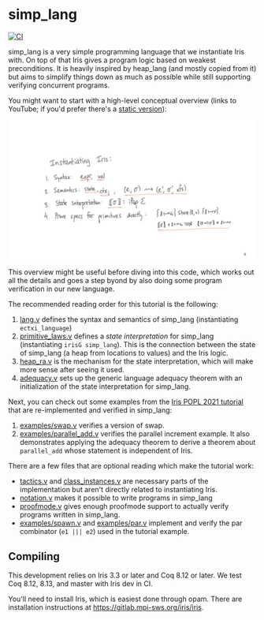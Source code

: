 # simp_lang

[![CI](https://github.com/tchajed/iris-simp-lang/workflows/CI/badge.svg)](https://github.com/tchajed/iris-simp-lang/actions?query=workflow%3ACI)

simp_lang is a very simple programming language that we instantiate Iris with.
On top of that Iris gives a program logic based on weakest preconditions. It is
heavily inspired by heap_lang (and mostly copied from it) but aims to simplify
things down as much as possible while still supporting verifying concurrent
programs.

You might want to start with a high-level conceptual overview (links to YouTube;
if you'd prefer there's a [static version](tutorial/)):

[![](tutorial/slides/simp_lang.019.png)](https://youtu.be/HndwyM04KEU)

This overview might be useful before diving into this code, which works out all
the details and goes a step byond by also doing some program verification in our
new language.

The recommended reading order for this tutorial is the following:

1. [lang.v](src/lang.v) defines the syntax and semantics of simp_lang (instantiating `ectxi_language`)
2. [primitive_laws.v](src/primitive_laws.v) defines a _state interpretation_
   for simp_lang (instantiating
   `irisG simp_lang`). This is the connection between the state of simp_lang (a
   heap from locations to values) and the Iris logic.
3. [heap_ra.v](src/heap_ra.v) is the mechanism for the state interpretation,
   which will make more sense after seeing it used.
4. [adequacy.v](src/adequacy.v) sets up the generic language adequacy theorem
   with an initialization of the state interpretation for simp_lang.

Next, you can check out some examples from the [Iris POPL 2021 tutorial](https://gitlab.mpi-sws.org/iris/tutorial-popl21/) that are
re-implemented and verified in simp_lang:

1. [examples/swap.v](src/examples/swap.v) verifies a version of swap.
2. [examples/parallel_add.v](src/examples/parallel_add.v) verifies the parallel
   increment example. It also demonstrates applying the adequacy theorem to
   derive a theorem about `parallel_add` whose statement is independent of Iris.

There are a few files that are optional reading which make the tutorial work:

- [tactics.v](src/tactics.v) and
  [class_instances.v](src/class_instances.v) are necessary parts of the
  implementation but aren't directly related to instantiating Iris.
- [notation.v](src/notation.v) makes it possible to write programs in simp_lang
- [proofmode.v](src/proofmode.v) gives enough proofmode support to actually
  verify programs written in simp_lang.
- [examples/spawn.v](src/examples/spawn.v) and
  [examples/par.v](src/examples/par.v) implement and verify the par combinator
  (`e1 ||| e2`) used in the tutorial example.

## Compiling

This development relies on Iris 3.3 or later and Coq 8.12 or later. We test Coq
8.12, 8.13, and master with Iris dev in CI.

You'll need to install Iris, which is easiest done through opam. There are
installation instructions at https://gitlab.mpi-sws.org/iris/iris.
